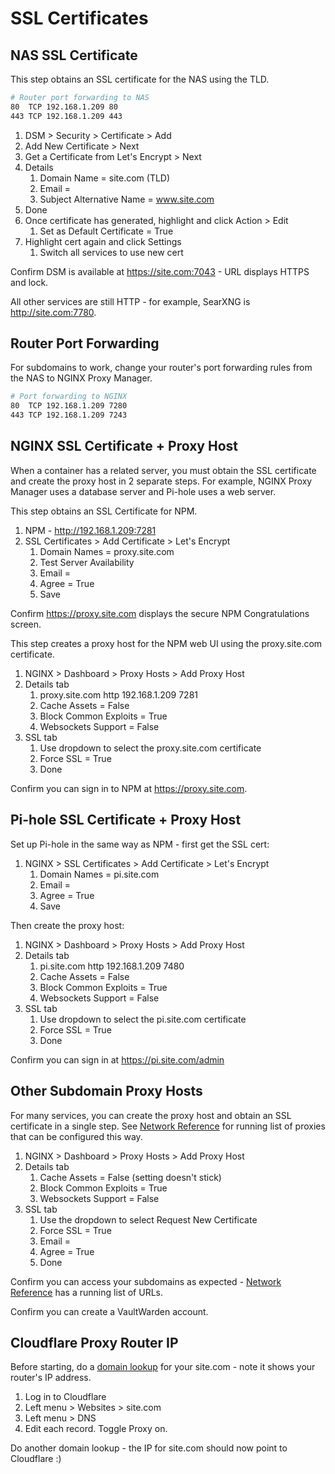 # SSL Certificates


## NAS SSL Certificate

This step obtains an SSL certificate for the NAS using the TLD.

```bash
# Router port forwarding to NAS
80  TCP 192.168.1.209 80
443 TCP 192.168.1.209 443
```

1. DSM > Security > Certificate > Add
2. Add New Certificate > Next
3. Get a Certificate from Let's Encrypt > Next
4. Details
   1. Domain Name = site.com (TLD)
   2. Email = <email>
   3. Subject Alternative Name = www.site.com
5. Done
6. Once certificate has generated, highlight and click Action > Edit
   1. Set as Default Certificate = True
7. Highlight cert again and click Settings
   1. Switch all services to use new cert

Confirm DSM is available at https://site.com:7043 - URL displays HTTPS and lock.

All other services are still HTTP - for example, SearXNG is http://site.com:7780.


## Router Port Forwarding

For subdomains to work, change your router's port forwarding rules from the NAS to NGINX Proxy Manager. 

```bash
# Port forwarding to NGINX
80  TCP 192.168.1.209 7280
443 TCP 192.168.1.209 7243
```

## NGINX SSL Certificate + Proxy Host

When a container has a related server, you must obtain the SSL certificate and create the proxy host in 2 separate steps. For example, NGINX Proxy Manager uses a database server and Pi-hole uses a web server.

This step obtains an SSL Certificate for NPM.

1. NPM - http://192.168.1.209:7281
2. SSL Certificates > Add Certificate > Let's Encrypt
   1. Domain Names = proxy.site.com
   2. Test Server Availability
   3. Email = <email>
   4. Agree = True
   5. Save

Confirm https://proxy.site.com displays the secure NPM Congratulations screen.

This step creates a proxy host for the NPM web UI using the proxy.site.com certificate. 

1. NGINX > Dashboard > Proxy Hosts > Add Proxy Host
2. Details tab
   1. proxy.site.com http 192.168.1.209 7281
   2. Cache Assets = False
   3. Block Common Exploits = True
   4. Websockets Support = False
3. SSL tab
   1. Use dropdown to select the proxy.site.com certificate
   2. Force SSL = True
   3. Done

Confirm you can sign in to NPM at https://proxy.site.com.


## Pi-hole SSL Certificate + Proxy Host

Set up Pi-hole in the same way as NPM - first get the SSL cert:

1. NGINX > SSL Certificates > Add Certificate > Let's Encrypt
   1. Domain Names = pi.site.com
   2. Email = <email>
   3. Agree = True
   4. Save

Then create the proxy host:

1. NGINX > Dashboard > Proxy Hosts > Add Proxy Host
2. Details tab
   1. pi.site.com http 192.168.1.209 7480
   2. Cache Assets = False
   3. Block Common Exploits = True
   4. Websockets Support = False
3. SSL tab
   1. Use dropdown to select the pi.site.com certificate
   2. Force SSL = True
   3. Done

Confirm you can sign in at https://pi.site.com/admin


## Other Subdomain Proxy Hosts

For many services, you can create the proxy host and obtain an SSL certificate in a single step. See [Network Reference](network.md) for running list of proxies that can be configured this way.

1. NGINX > Dashboard > Proxy Hosts > Add Proxy Host
2. Details tab
   1. Cache Assets = False (setting doesn't stick)
   2. Block Common Exploits = True
   3. Websockets Support = False
3. SSL tab  
   1. Use the dropdown to select Request New Certificate
   2. Force SSL = True
   3. Email = <email>
   4. Agree = True
   5. Done

Confirm you can access your subdomains as expected - [Network Reference](network.md) has a running list of URLs.

Confirm you can create a VaultWarden account.


## Cloudflare Proxy Router IP

Before starting, do a [domain lookup](https://mxtoolbox.com/DNSLookup.aspx) for your site.com - note it shows your router's IP address.

1. Log in to Cloudflare
2. Left menu > Websites > site.com
3. Left menu > DNS
4. Edit each record. Toggle Proxy on.

Do another domain lookup - the IP for site.com should now point to Cloudflare :)


